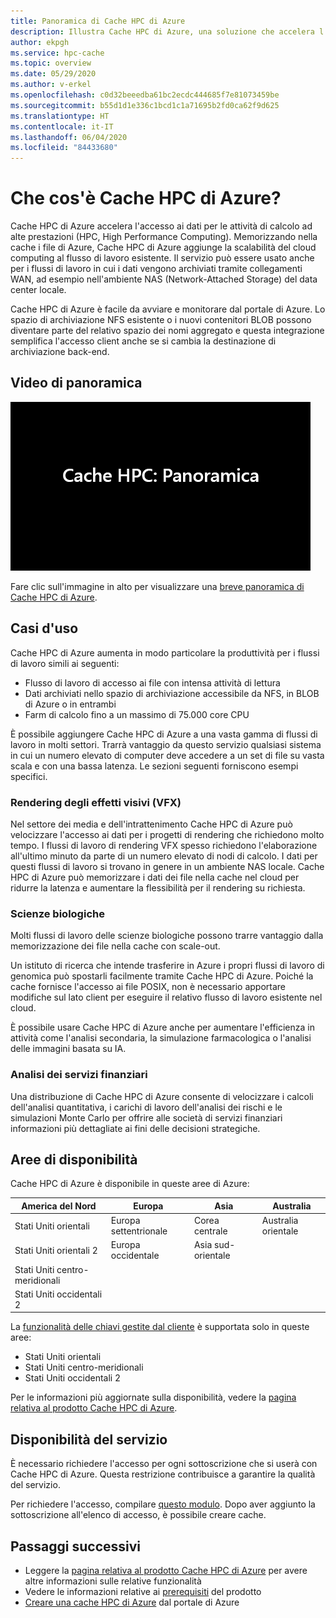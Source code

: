 ```yaml
---
title: Panoramica di Cache HPC di Azure
description: Illustra Cache HPC di Azure, una soluzione che accelera l'accesso ai file per il calcolo ad alte prestazioni
author: ekpgh
ms.service: hpc-cache
ms.topic: overview
ms.date: 05/29/2020
ms.author: v-erkel
ms.openlocfilehash: c0d32beeedba61bc2ecdc444685f7e81073459be
ms.sourcegitcommit: b55d1d1e336c1bcd1c1a71695b2fd0ca62f9d625
ms.translationtype: HT
ms.contentlocale: it-IT
ms.lasthandoff: 06/04/2020
ms.locfileid: "84433680"
---
```

# <a name="what-is-azure-hpc-cache"></a>Che cos'è Cache HPC di Azure?

Cache HPC di Azure accelera l'accesso ai dati per le attività di calcolo ad alte prestazioni (HPC, High Performance Computing). Memorizzando nella cache i file di Azure, Cache HPC di Azure aggiunge la scalabilità del cloud computing al flusso di lavoro esistente. Il servizio può essere usato anche per i flussi di lavoro in cui i dati vengono archiviati tramite collegamenti WAN, ad esempio nell'ambiente NAS (Network-Attached Storage) del data center locale.

Cache HPC di Azure è facile da avviare e monitorare dal portale di Azure. Lo spazio di archiviazione NFS esistente o i nuovi contenitori BLOB possono diventare parte del relativo spazio dei nomi aggregato e questa integrazione semplifica l'accesso client anche se si cambia la destinazione di archiviazione back-end.

## <a name="overview-video"></a>Video di panoramica

[![Anteprima del video: Panoramica di Cache HPC di Azure - fare clic per visitare la pagina del video](media/video-1-overview.png)](https://azure.microsoft.com/resources/videos/hpc-cache-overview/)

Fare clic sull'immagine in alto per visualizzare una [breve panoramica di Cache HPC di Azure](https://azure.microsoft.com/resources/videos/hpc-cache-overview/).

## <a name="use-cases"></a>Casi d'uso

Cache HPC di Azure aumenta in modo particolare la produttività per i flussi di lavoro simili ai seguenti:

* Flusso di lavoro di accesso ai file con intensa attività di lettura
* Dati archiviati nello spazio di archiviazione accessibile da NFS, in BLOB di Azure o in entrambi
* Farm di calcolo fino a un massimo di 75.000 core CPU

È possibile aggiungere Cache HPC di Azure a una vasta gamma di flussi di lavoro in molti settori. Trarrà vantaggio da questo servizio qualsiasi sistema in cui un numero elevato di computer deve accedere a un set di file su vasta scala e con una bassa latenza. Le sezioni seguenti forniscono esempi specifici.

### <a name="visual-effects-vfx-rendering"></a>Rendering degli effetti visivi (VFX)

Nel settore dei media e dell'intrattenimento Cache HPC di Azure può velocizzare l'accesso ai dati per i progetti di rendering che richiedono molto tempo. I flussi di lavoro di rendering VFX spesso richiedono l'elaborazione all'ultimo minuto da parte di un numero elevato di nodi di calcolo. I dati per questi flussi di lavoro si trovano in genere in un ambiente NAS locale. Cache HPC di Azure può memorizzare i dati dei file nella cache nel cloud per ridurre la latenza e aumentare la flessibilità per il rendering su richiesta.

### <a name="life-sciences"></a>Scienze biologiche

Molti flussi di lavoro delle scienze biologiche possono trarre vantaggio dalla memorizzazione dei file nella cache con scale-out.

Un istituto di ricerca che intende trasferire in Azure i propri flussi di lavoro di genomica può spostarli facilmente tramite Cache HPC di Azure. Poiché la cache fornisce l'accesso ai file POSIX, non è necessario apportare modifiche sul lato client per eseguire il relativo flusso di lavoro esistente nel cloud.

È possibile usare Cache HPC di Azure anche per aumentare l'efficienza in attività come l'analisi secondaria, la simulazione farmacologica o l'analisi delle immagini basata su IA.

### <a name="financial-services-analytics"></a>Analisi dei servizi finanziari

Una distribuzione di Cache HPC di Azure consente di velocizzare i calcoli dell'analisi quantitativa, i carichi di lavoro dell'analisi dei rischi e le simulazioni Monte Carlo per offrire alle società di servizi finanziari informazioni più dettagliate ai fini delle decisioni strategiche.

## <a name="region-availability"></a>Aree di disponibilità

Cache HPC di Azure è disponibile in queste aree di Azure:

| America del Nord      | Europa         | Asia            | Australia      |
|--------------------|----------------|-----------------|----------------|
| Stati Uniti orientali            | Europa settentrionale   | Corea centrale   | Australia orientale |
| Stati Uniti orientali 2          | Europa occidentale    | Asia sud-orientale  |               |
| Stati Uniti centro-meridionali | | | |
| Stati Uniti occidentali 2        | | | |

La [funzionalità delle chiavi gestite dal cliente](customer-keys.md) è supportata solo in queste aree:

* Stati Uniti orientali
* Stati Uniti centro-meridionali
* Stati Uniti occidentali 2

Per le informazioni più aggiornate sulla disponibilità, vedere la [pagina relativa al prodotto Cache HPC di Azure](https://azure.microsoft.com/services/hpc-cache).

## <a name="service-availability"></a>Disponibilità del servizio

È necessario richiedere l'accesso per ogni sottoscrizione che si userà con Cache HPC di Azure. Questa restrizione contribuisce a garantire la qualità del servizio.

Per richiedere l'accesso, compilare [questo modulo](https://aka.ms/onboard-hpc-cache). Dopo aver aggiunto la sottoscrizione all'elenco di accesso, è possibile creare cache.

## <a name="next-steps"></a>Passaggi successivi

* Leggere la [pagina relativa al prodotto Cache HPC di Azure](https://azure.microsoft.com/services/hpc-cache) per avere altre informazioni sulle relative funzionalità
* Vedere le informazioni relative ai [prerequisiti](hpc-cache-prereqs.md) del prodotto
* [Creare una cache HPC di Azure](hpc-cache-create.md) dal portale di Azure

